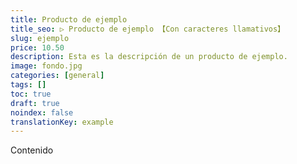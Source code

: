 ```yaml
---
title: Producto de ejemplo
title_seo: ▷ Producto de ejemplo 【Con caracteres llamativos】
slug: ejemplo
price: 10.50
description: Esta es la descripción de un producto de ejemplo.
image: fondo.jpg
categories: [general]
tags: []
toc: true
draft: true
noindex: false
translationKey: example
---
```

Contenido